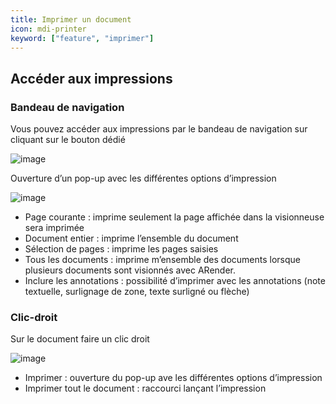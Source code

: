 ```yaml
---
title: Imprimer un document
icon: mdi-printer
keyword: ["feature", "imprimer"]
---
```


## Accéder aux impressions

### Bandeau de navigation

Vous pouvez accéder aux impressions par le bandeau de navigation sur
cliquant sur le bouton dédié

![image]([shortcode])

Ouverture d’un pop-up avec les différentes options d’impression

![image]([shortcode])

- Page courante : imprime seulement la page affichée dans la
  visionneuse sera imprimée
- Document entier : imprime l’ensemble du document
- Sélection de pages : imprime les pages saisies
- Tous les documents : imprime m’ensemble des documents lorsque
  plusieurs documents sont visionnés avec ARender.
- Inclure les annotations : possibilité d’imprimer avec les
  annotations (note textuelle, surlignage de zone, texte surligné ou
  flèche)

### Clic-droit

Sur le document faire un clic droit

![image]([shortcode])

- Imprimer : ouverture du pop-up ave les différentes options
  d’impression
- Imprimer tout le document : raccourci lançant l’impression
